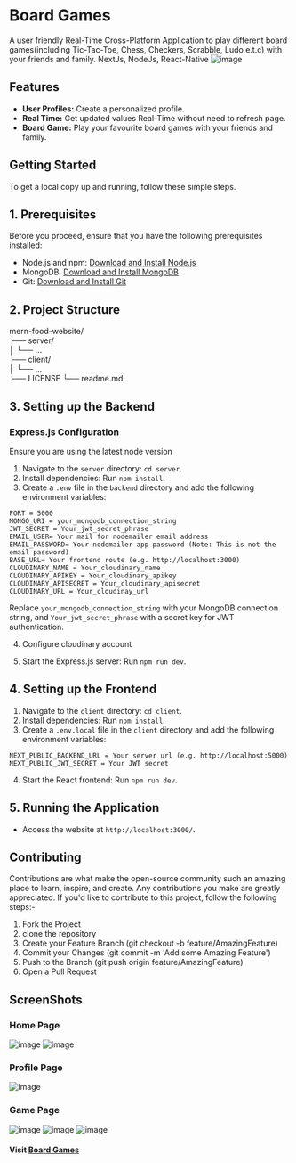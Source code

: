 # Board Games
A user friendly Real-Time Cross-Platform Application to play different board games(including Tic-Tac-Toe, Chess, Checkers, Scrabble, Ludo e.t.c) with your friends and family. NextJs, NodeJs, React-Native 
![image](https://github.com/user-attachments/assets/9847c80d-5ed5-4960-a0ed-f1d30551c981)

## Features

- **User Profiles:** Create a personalized profile.
- **Real Time:** Get updated values Real-Time without need to refresh page.
- **Board Game:** Play your favourite board games with your friends and family.

## Getting Started

To get a local copy up and running, follow these simple steps.

## 1. Prerequisites
Before you proceed, ensure that you have the following prerequisites installed:

- Node.js and npm: [Download and Install Node.js](https://nodejs.org/)
- MongoDB: [Download and Install MongoDB](https://www.mongodb.com/try/download/community)
- Git: [Download and Install Git](https://git-scm.com/downloads)

## 2. Project Structure
mern-food-website/  
├── server/  
│   └── ...  
├── client/  
│   └── ...  
├── LICENSE
└── readme.md  



## 3. Setting up the Backend


### Express.js Configuration
Ensure you are using the latest node version 
1. Navigate to the `server` directory: `cd server`.
2. Install dependencies: Run `npm install`.
3. Create a `.env` file in the `backend` directory and add the following environment variables:
```
PORT = 5000  
MONGO_URI = your_mongodb_connection_string  
JWT_SECRET = Your_jwt_secret_phrase  
EMAIL_USER= Your mail for nodemailer email address
EMAIL_PASSWORD= Your nodemailer app password (Note: This is not the email password)
BASE_URL= Your frontend route (e.g. http://localhost:3000)
CLOUDINARY_NAME = Your_cloudinary_name
CLOUDINARY_APIKEY = Your_cloudinary_apikey
CLOUDINARY_APISECRET = Your_cloudinary_apisecret
CLOUDINARY_URL = Your_cloudinay_url
```
Replace `your_mongodb_connection_string` with your MongoDB connection string, and `Your_jwt_secret_phrase` with a secret key for JWT authentication.

4. Configure cloudinary account

5. Start the Express.js server: Run `npm run dev`.

## 4. Setting up the Frontend

1. Navigate to the `client` directory: `cd client`.
2. Install dependencies: Run `npm install`.
3. Create a `.env.local` file in the `client` directory and add the following environment variables:

```
NEXT_PUBLIC_BACKEND_URL = Your server url (e.g. http://localhost:5000)
NEXT_PUBLIC_JWT_SECRET = Your JWT secret
```

4. Start the React frontend: Run `npm run dev`.

## 5. Running the Application
- Access the website at `http://localhost:3000/`.
 

## Contributing
Contributions are what make the open-source community such an amazing place to learn, inspire, and create. Any contributions you make are greatly appreciated.
If you'd like to contribute to this project, follow the following steps:-   

1. Fork the Project
2. clone the repository
3. Create your Feature Branch (git checkout -b feature/AmazingFeature)
4. Commit your Changes (git commit -m 'Add some Amazing Feature')
5. Push to the Branch (git push origin feature/AmazingFeature)
6. Open a Pull Request

## ScreenShots
### Home Page
![image](https://github.com/user-attachments/assets/979bc136-a15e-48ec-8238-5e7ab6e2db2c)
![image](https://github.com/user-attachments/assets/6e2c7878-1331-42e7-abc6-7194425abb63)

### Profile Page
![image](https://github.com/user-attachments/assets/0db391fb-d076-4a1d-8ffd-2c32d2052452)

### Game Page
![image](https://github.com/user-attachments/assets/dce5d48f-b17a-4d2a-9da8-7a2f5f81a286)
![image](https://github.com/user-attachments/assets/bb4cbde7-a876-4268-8977-57f00d551935)
![image](https://github.com/user-attachments/assets/578970e1-f3ce-428c-94c1-b1788dd537b7)

#### Visit <a href = "https://board-games-two.vercel.app/" target="_blank">Board Games</a>






